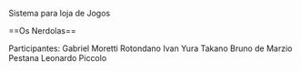 Sistema para loja de Jogos

==Os Nerdolas==

Participantes:
Gabriel Moretti Rotondano
Ivan Yura Takano
Bruno de Marzio Pestana
Leonardo Piccolo

